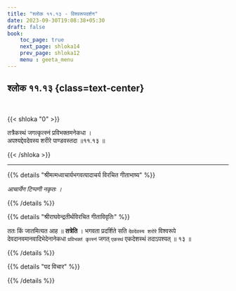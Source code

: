 ```yaml
---
title: "श्लोक ११.१३ - विश्वरूपदर्शन"
date: 2023-09-30T19:08:38+05:30
draft: false
book:
    toc_page: true
    next_page: shloka14
    prev_page: shloka12
    menu : geeta_menu
---
```




## श्लोक ११.१३ {class=text-center}

<br/>

{{< shloka  "0"  >}}

तत्रैकस्थं जगत्कृत्स्नं प्रविभक्तमनेकधा ।    
अपश्यद्देवदेवस्य शरीरे पाण्डवस्तदा ॥११.१३ ॥

{{< /shloka >}}

---


{{% details "श्रीमत्मध्वाचार्यभगवत्पादाचर्य विरचित  गीताभाष्य" %}}

*आचार्येण टिप्पणी नकृतः ।*

{{% /details %}}



{{% details "श्रीराघवेन्द्रतीर्थविरचित गीताविवृतिः" %}}

ततः किं जातमित्यत आह ॥ **तत्रेति** ।
भगवता प्रदर्शिते सति `देवदेवस्य शरोरे` 
विश्वरूपे देवदानवमानवादिभेदेनानेकधा 
`प्रविभक्तं कृत्स्नं`
जगत् `एकस्थं` एकदेशस्थं तदाऽपश्यत्‌ ॥ १३ ॥

{{% /details %}}



{{% details "पद विचार" %}}


{{% /details %}}
